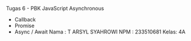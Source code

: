 Tugas 6 - PBK
JavaScript Asynchronous
- Callback
- Promise
- Async / Await
Nama : T ARSYL SYAHROWI
NPM  : 233510681
Kelas: 4A
